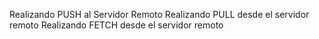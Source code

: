 Realizando PUSH al Servidor Remoto
Realizando PULL desde el servidor remoto
Realizando FETCH desde el servidor remoto
